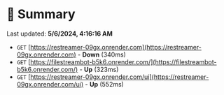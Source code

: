 # 📖 Summary
Last updated: **5/6/2024, 4:16:16 AM**

- `GET` [https://restreamer-09gx.onrender.com](https://restreamer-09gx.onrender.com) - **Down** (340ms)
- `GET` [https://filestreambot-b5k6.onrender.com/](https://filestreambot-b5k6.onrender.com/) - **Up** (323ms)
- `GET` [https://restreamer-09gx.onrender.com/ui](https://restreamer-09gx.onrender.com/ui) - **Up** (552ms)
